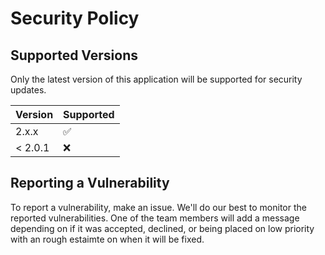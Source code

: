 # Security Policy

## Supported Versions

Only the latest version of this application will be supported for
security updates.

| Version | Supported          |
|---------| ------------------ |
| 2.x.x   | :white_check_mark: |
| < 2.0.1 | :x:                |

## Reporting a Vulnerability

To report a vulnerability, make an issue. We'll do our best to monitor
the reported vulnerabilities. One of the team members will add a
message depending on if it was accepted, declined, or being
placed on low priority with an rough estaimte on when it will
be fixed.
